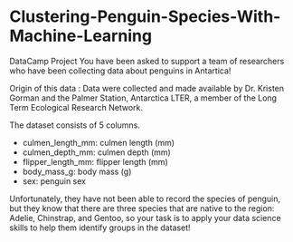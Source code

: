 # Clustering-Penguin-Species-With-Machine-Learning
DataCamp Project
You have been asked to support a team of researchers who have been collecting data about penguins in Antartica!

Origin of this data : Data were collected and made available by Dr. Kristen Gorman and the Palmer Station, Antarctica LTER, a member of the Long Term Ecological Research Network.

The dataset consists of 5 columns.

- culmen_length_mm: culmen length (mm)
- culmen_depth_mm: culmen depth (mm)
- flipper_length_mm: flipper length (mm)
- body_mass_g: body mass (g)
- sex: penguin sex
  
Unfortunately, they have not been able to record the species of penguin, but they know that there are three species that are native to the region: Adelie, Chinstrap, and Gentoo, so your task is to apply your data science skills to help them identify groups in the dataset!
